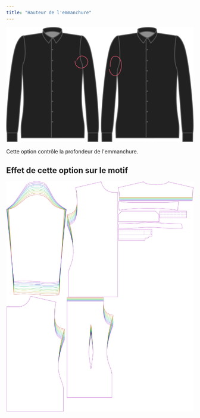 ```yaml
---
title: "Hauteur de l'emmanchure"
---
```


![Hauteur de l'emmanchure](./armholedepthfactor.svg)

Cette option contrôle la profondeur de l'emmanchure.

## Effet de cette option sur le motif

![Cette image montre l'effet de cette option en superposant plusieurs variantes qui ont une valeur différente pour cette option](simon_armholedepthfactor_sample.svg "Effet de cette option sur le motif")
